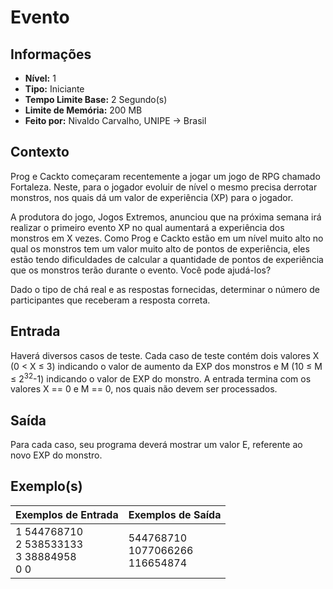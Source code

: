 # Evento

## Informações

- **Nível:** 1
- **Tipo:** Iniciante
- **Tempo Limite Base:** 2 Segundo(s)
- **Limite de Memória:** 200 MB
- **Feito por:** Nivaldo Carvalho, UNIPE -> Brasil

## Contexto

Prog e Cackto começaram recentemente a jogar um jogo de RPG chamado Fortaleza. Neste, para o jogador evoluir de nível o mesmo precisa derrotar monstros, nos quais dá um valor de experiência (XP) para o jogador.

A produtora do jogo, Jogos Extremos, anunciou que na próxima semana irá realizar o primeiro evento XP no qual aumentará a experiência dos monstros em X vezes. Como Prog e Cackto estão em um nível muito alto no qual os monstros tem um valor muito alto de pontos de experiência, eles estão tendo dificuldades de calcular a quantidade de pontos de experiência que os monstros terão durante o evento. Você pode ajudá-los?

Dado o tipo de chá real e as respostas fornecidas, determinar o número de participantes que receberam a resposta correta.

## Entrada

Haverá diversos casos de teste. Cada caso de teste contém dois valores X (0 < X ≤ 3) indicando o valor de aumento da EXP dos monstros e M (10 ≤ M ≤ 2<sup>32</sup>-1) indicando o valor de EXP do monstro. A entrada termina com os valores X == 0 e M == 0, nos quais não devem ser processados.

## Saída

Para cada caso, seu programa deverá mostrar um valor E, referente ao novo EXP do monstro.

## Exemplo(s)

| Exemplos de Entrada                                      | Exemplos de Saída                          |
| -------------------------------------------------------- | ------------------------------------------ |
| 1 544768710 <br/> 2 538533133 <br/> 3 38884958 <br/> 0 0 | 544768710 <br/> 1077066266 <br/> 116654874 |
